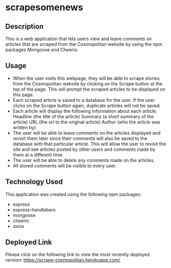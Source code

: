 # scrapesomenews

## Description 
This is a web application that lets users view and leave comments on articles that are scraped from the Cosmopolitan website by using the npm packages Mongoose and Cheerio. 

## Usage 
- When the user visits this webpage, they will be able to scrape stories from the Cosmopolitan website by clicking on the Scrape button at the top of the page. This will prompt the scraped articles to be displayed on this page. 
- Each scraped article is saved to a database for the user. If the user clicks on the Scrape button again, duplicate articles will not be saved. 
- Each article will display the following information about each article: 
    Headline (the title of the article) 
    Summary (a short summary of the article) 
    URL (the url to the original article) 
    Author (who the article was written by) 
- The user will be able to leave comments on the articles displayed and revisit them later since their comments will also be saved to the database with that particular article. This will allow the user to revisit the site and see articles posted by other users and comments made by them at a different time. 
- The user will be able to delete any comments made on the articles. 
- All stored comments will be visible to every user. 

## Technology Used 
This application was created using the following npm packages: 
- express 
- express-handlebars 
- mongoose 
- cheerio 
- axios 

## Deployed Link 
Please click on the following link to view the most recently deployed version: https://scrape-cosmopolitan.herokuapp.com/